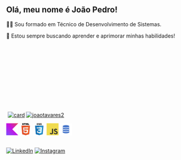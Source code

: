 ## Olá, meu nome é João Pedro!

👨‍🎓 Sou formado em Técnico de Desenvolvimento de Sistemas.

📘 Estou sempre buscando aprender e aprimorar minhas habilidades!
##

<img height="180em"> [![card](https://github-readme-stats.vercel.app/api?username=joaotavares2&theme=dark&show_icons=true)](https://github.com/anuraghazra/github-readme-stats) <img height="180em">[![joaotavares2](https://github-readme-stats.vercel.app/api/top-langs/?username=joaotavares2&hide=html&layout=compact&theme=dark)](https://github.com/anuraghazra/github-readme-stats)</img>

<code><img height="32" src="https://raw.githubusercontent.com/github/explore/80688e429a7d4ef2fca1e82350fe8e3517d3494d/topics/kotlin/kotlin.png" alt="Kotlin"/></code>
<code><img height="32" src="https://raw.githubusercontent.com/github/explore/80688e429a7d4ef2fca1e82350fe8e3517d3494d/topics/html/html.png" alt="HTML5"/></code>
<code><img height="32" src="https://raw.githubusercontent.com/github/explore/80688e429a7d4ef2fca1e82350fe8e3517d3494d/topics/css/css.png" alt="CSS"/></code>
<code><img height="32" src="https://raw.githubusercontent.com/github/explore/80688e429a7d4ef2fca1e82350fe8e3517d3494d/topics/javascript/javascript.png" alt="Javascript"/></code>
<code><img height="32" src="https://raw.githubusercontent.com/github/explore/80688e429a7d4ef2fca1e82350fe8e3517d3494d/topics/sql/sql.png" alt="MySQL"/></code>

##

<p align="left">
  <a href="https://www.linkedin.com/in/jo%C3%A3o-pedro-tavares-aguiar-3ba596237" title="LinkedIn">
  <img src="https://img.shields.io/badge/-Linkedin-0e76a8?style=flat-square&logo=Linkedin&logoColor=white&link=LINK-DO-SEU-LINKEDIN" alt="LinkedIn"/></a>
  <a href="https://www.instagram.com/joaotavares_" title="Instagram">
  <img src="https://img.shields.io/badge/-Instagram-DF0174?style=flat-square&labelColor=DF0174&logo=instagram&logoColor=white&link=LINK-DO-SEU-INSTAGRAM" alt="Instagram"/></a>
</p>
